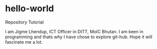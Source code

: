 # hello-world
Repository Tutorial

I am Jigme Lhendup, ICT Officer in DITT, MoIC Bhutan. I am keen in programming and thats why I have chose to explore git-hub. Hope it will fascinate me a lot.
